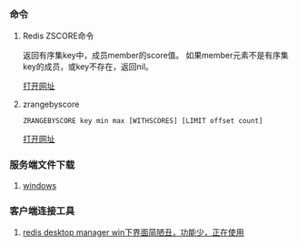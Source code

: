 ### 命令

1. Redis ZSCORE命令

    返回有序集key中，成员member的score值。
    如果member元素不是有序集key的成员，或key不存在，返回nil。
    
    [打开网址](http://www.redis.cn/commands/zscore.html)
    
2. zrangebyscore

    ````redis
    ZRANGEBYSCORE key min max [WITHSCORES] [LIMIT offset count]
    ````
    [打开网址](http://www.redis.cn/commands/zrangebyscore.html)
    
### 服务端文件下载

1. [windows](https://github.com/MSOpenTech/redis/releases)

### 客户端连接工具

1. [redis desktop manager win下界面简陋丑，功能少，正在使用](https://redisdesktop.com/download)
    
